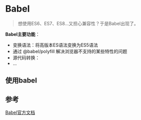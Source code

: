 # Babel

> 想使用ES6、ES7、ES8...又担心兼容性？于是Babel出现了。

**Babel主要功能**：

- 变换语法：将高版本ES语法变换为ES5语法
- 通过 @babel/polyfill 解决浏览器不支持的某些特性的问题
- 源代码转换：
- ...

## 使用babel



## 参考

[Babel官方文档](https://babeljs.io/docs/en/)